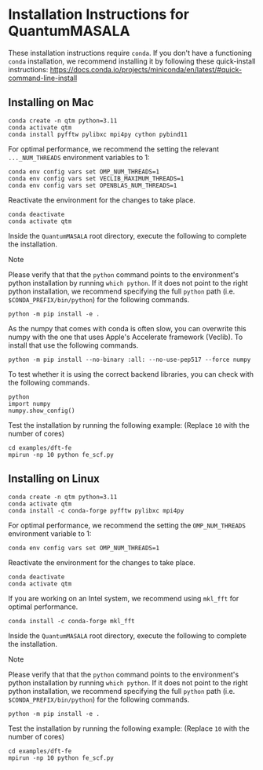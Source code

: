 # Installation Instructions for QuantumMASALA

These installation instructions require `conda`. If you don't have a functioning `conda` installation, we recommend installing it by following these quick-install instructions:
https://docs.conda.io/projects/miniconda/en/latest/#quick-command-line-install


## Installing on Mac

```
conda create -n qtm python=3.11
conda activate qtm
conda install pyfftw pylibxc mpi4py cython pybind11
```
For optimal performance, we recommend the setting the relevant `..._NUM_THREADS` environment variables to 1:
```
conda env config vars set OMP_NUM_THREADS=1
conda env config vars set VECLIB_MAXIMUM_THREADS=1
conda env config vars set OPENBLAS_NUM_THREADS=1
```
Reactivate the environment for the changes to take place.
```
conda deactivate
conda activate qtm
```
Inside the `QuantumMASALA` root directory, execute the following to complete the installation. 
> [!NOTE]
> Please verify that that the `python` command points to the environment's python installation by running `which python`. If it does not point to the right python installation, we recommend specifying the full `python` path (i.e. `$CONDA_PREFIX/bin/python`) for the following commands.
```
python -m pip install -e .
```
As the numpy that comes with conda is often slow, you can overwrite this numpy with the one that uses Apple's Accelerate framework (Veclib). To install that use the following commands.
```
python -m pip install --no-binary :all: --no-use-pep517 --force numpy
```
To test whether it is using the correct backend libraries, you can check with the following commands.
```
python
import numpy
numpy.show_config()
```

Test the installation by running the following example: (Replace `10` with the number of cores)
```
cd examples/dft-fe
mpirun -np 10 python fe_scf.py
```

## Installing on Linux

```
conda create -n qtm python=3.11
conda activate qtm
conda install -c conda-forge pyfftw pylibxc mpi4py
```
For optimal performance, we recommend the setting the `OMP_NUM_THREADS` environment variable to 1:
```
conda env config vars set OMP_NUM_THREADS=1
```
Reactivate the environment for the changes to take place.
```
conda deactivate
conda activate qtm
```
If you are working on an Intel system, we recommend using `mkl_fft` for optimal performance.
```
conda install -c conda-forge mkl_fft
```
Inside the `QuantumMASALA` root directory, execute the following to complete the installation. 
> [!NOTE]
> Please verify that that the `python` command points to the environment's python installation by running `which python`. If it does not point to the right python installation, we recommend specifying the full `python` path (i.e. `$CONDA_PREFIX/bin/python`) for the following commands.
```
python -m pip install -e .
```

Test the installation by running the following example: (Replace `10` with the number of cores)
```
cd examples/dft-fe
mpirun -np 10 python fe_scf.py
```
